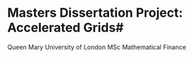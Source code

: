# Masters Dissertation Project: Accelerated Grids#
Queen Mary University of London
MSc Mathematical Finance